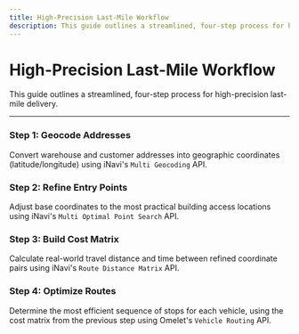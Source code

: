 ```yaml
---
title: High-Precision Last-Mile Workflow
description: This guide outlines a streamlined, four-step process for high-precision last-mile delivery.
---
```


# High-Precision Last-Mile Workflow

This guide outlines a streamlined, four-step process for high-precision last-mile delivery.

---

### Step 1: Geocode Addresses
Convert warehouse and customer addresses into geographic coordinates (latitude/longitude) using iNavi's `Multi Geocoding` API.

### Step 2: Refine Entry Points
Adjust base coordinates to the most practical building access locations using iNavi's `Multi Optimal Point Search` API.

### Step 3: Build Cost Matrix
Calculate real-world travel distance and time between refined coordinate pairs using iNavi's `Route Distance Matrix` API.

### Step 4: Optimize Routes
Determine the most efficient sequence of stops for each vehicle, using the cost matrix from the previous step using Omelet's `Vehicle Routing` API.
